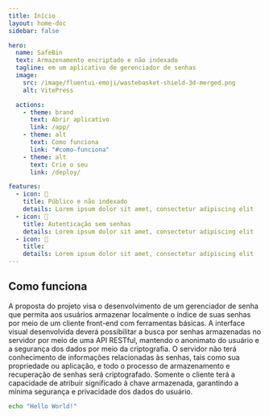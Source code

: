 ```yaml
---
title: Início
layout: home-doc
sidebar: false

hero:
  name: SafeBin
  text: Armazenamento encriptado e não indexado
  tagline: em um aplicativo de gerenciador de senhas
  image:
    src: /image/fluentui-emoji/wastebasket-shield-3d-merged.png
    alt: VitePress

  actions:
    - theme: brand
      text: Abrir aplicativo
      link: /app/
    - theme: alt
      text: Como funciona
      link: "#como-funciona"
    - theme: alt
      text: Crie o seu
      link: /deploy/

features:
  - icon: 📑
    title: Público e não indexado
    details: Lorem ipsum dolor sit amet, consectetur adipiscing elit
  - icon: 📖
    title: Autenticação sem senhas
    details: Lorem ipsum dolor sit amet, consectetur adipiscing elit
  - icon: 🥰
    title: 
    details: Lorem ipsum dolor sit amet, consectetur adipiscing elit
---
```


## Como funciona

A proposta do projeto visa o desenvolvimento de um gerenciador de senha que
permita aos usuários armazenar localmente o índice de suas senhas por meio de um
cliente front-end com ferramentas básicas. A interface visual desenvolvida
deverá possibilitar a busca por senhas armazenadas no servidor por meio de uma
API RESTful, mantendo o anonimato do usuário e a segurança dos dados por meio da
criptografia. O servidor não terá conhecimento de informações relacionadas às
senhas, tais como sua propriedade ou aplicação, e todo o processo de
armazenamento e recuperação de senhas será criptografado. Somente o cliente terá
a capacidade de atribuir significado à chave armazenada, garantindo a mínima
segurança e privacidade dos dados do usuário.

```sh
echo "Hello World!"
```